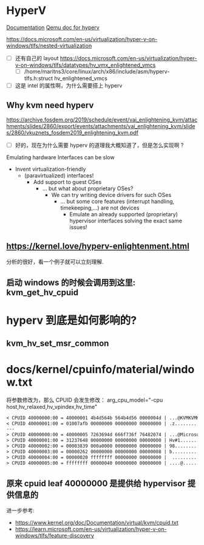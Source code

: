 # HyperV
[Documentation](https://docs.microsoft.com/en-us/virtualization/hyper-v-on-windows/about/)
[Qemu doc for hyperv](https://github.com/qemu/qemu/blob/master/docs/hyperv.txt)


https://docs.microsoft.com/en-us/virtualization/hyper-v-on-windows/tlfs/nested-virtualization

- [ ] 还有自己的 layout https://docs.microsoft.com/en-us/virtualization/hyper-v-on-windows/tlfs/datatypes/hv_vmx_enlightened_vmcs
    - [ ] /home/maritns3/core/linux/arch/x86/include/asm/hyperv-tlfs.h:struct hv_enlightened_vmcs

- [ ] 这是 intel 的属性啊，为什么需要搭上 hyperv

## Why kvm need hyperv
https://archive.fosdem.org/2019/schedule/event/vai_enlightening_kvm/attachments/slides/2860/export/events/attachments/vai_enlightening_kvm/slides/2860/vkuznets_fosdem2019_enlightening_kvm.pdf

- [ ] 好的，现在为什么需要 hyperv 的道理我大概知道了，但是怎么实现啊 ?

Emulating hardware Interfaces can be slow
- Invent virtualization-friendly
  - (paravirtualized) interfaces!
    - Add support to guest OSes
      - ... but what about proprietary OSes?
        - We can try writing device drivers for such OSes
          - ... but some core features (interrupt handling, timekeeping,...) are not devices
            - Emulate an already supported (proprietary) hypervisor interfaces solving the exact same issues!

## https://kernel.love/hyperv-enlightenment.html
分析的很好，看一个例子就可以立刻理解.

## 启动 windows 的时候会调用到这里: kvm_get_hv_cpuid

# hyperv 到底是如何影响的?

## kvm_hv_set_msr_common


# docs/kernel/cpuinfo/material/window.txt
将参数修改为，那么 CPUID 会发生修改：
arg_cpu_model="-cpu host,hv_relaxed,hv_vpindex,hv_time"
```txt
< CPUID 40000000:00 = 40000001 4b4d564b 564b4d56 0000004d | ...@KVMKVMKVM...
< CPUID 40000001:00 = 01007afb 00000000 00000000 00000000 | .z..............
---
> CPUID 40000000:00 = 40000005 7263694d 666f736f 76482074 | ...@Microsoft Hv
> CPUID 40000001:00 = 31237648 00000000 00000000 00000000 | Hv#1............
> CPUID 40000002:00 = 00003839 000a0000 00000000 00000000 | 98..............
> CPUID 40000003:00 = 00000262 00000000 00000000 00000008 | b...............
> CPUID 40000004:00 = 00000020 ffffffff 00000000 00000000 |  ...............
> CPUID 40000005:00 = ffffffff 00000040 00000000 00000000 | ....@...........
```

## 原来 cpuid leaf 40000000 是提供给 hypervisor 提供信息的

进一步参考:
- https://www.kernel.org/doc/Documentation/virtual/kvm/cpuid.txt
- https://learn.microsoft.com/en-us/virtualization/hyper-v-on-windows/tlfs/feature-discovery
